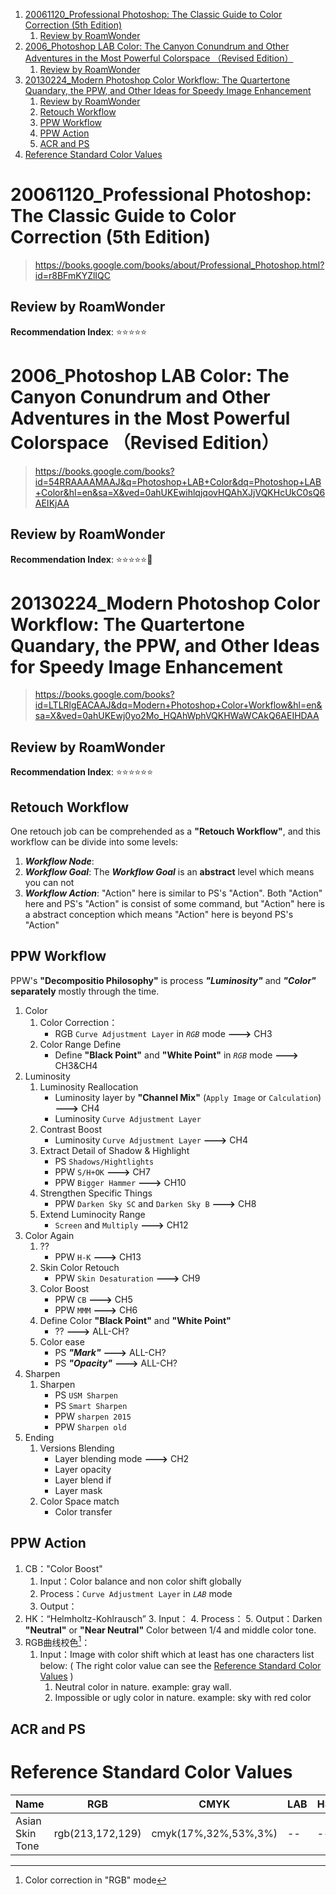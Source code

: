 
<!-- toc orderedList:1 depthFrom:1 depthTo:6 -->

1. [20061120_Professional Photoshop: The Classic Guide to Color Correction (5th Edition)](#20061120_professional-photoshop-the-classic-guide-to-color-correction-5th-edition)
	1. [Review by RoamWonder](#review-by-roamwonder)
1. [2006_Photoshop LAB Color: The Canyon Conundrum and Other Adventures in the Most Powerful Colorspace （Revised Edition）](#2006_photoshop-lab-color-the-canyon-conundrum-and-other-adventures-in-the-most-powerful-colorspace-revised-edition)
	1. [Review by RoamWonder](#review-by-roamwonder-1)
1. [20130224_Modern Photoshop Color Workflow: The Quartertone Quandary, the PPW, and Other Ideas for Speedy Image Enhancement](#20130224_modern-photoshop-color-workflow-the-quartertone-quandary-the-ppw-and-other-ideas-for-speedy-image-enhancement)
	1. [Review by RoamWonder](#review-by-roamwonder-2)
	1. [Retouch Workflow](#retouch-workflow)
	1. [PPW Workflow](#ppw-workflow)
	1. [PPW Action](#ppw-action)
	1. [ACR and PS](#acr-and-ps)
1. [Reference Standard Color Values](#reference-standard-color-values)

<!-- tocstop -->
# 20061120_Professional Photoshop: The Classic Guide to Color Correction (5th Edition)
><https://books.google.com/books/about/Professional_Photoshop.html?id=r8BFmKYZlIQC>

## Review by RoamWonder
**Recommendation Index**: ⭐⭐⭐⭐⭐

# 2006_Photoshop LAB Color: The Canyon Conundrum and Other Adventures in the Most Powerful Colorspace （Revised Edition）
><https://books.google.com/books?id=54RRAAAAMAAJ&q=Photoshop+LAB+Color&dq=Photoshop+LAB+Color&hl=en&sa=X&ved=0ahUKEwihlqjqovHQAhXJjVQKHcUkC0sQ6AEIKjAA>
## Review by RoamWonder
**Recommendation Index**: ⭐⭐⭐⭐⭐🌟


# 20130224_Modern Photoshop Color Workflow: The Quartertone Quandary, the PPW, and Other Ideas for Speedy Image Enhancement
><https://books.google.com/books?id=LTLRlgEACAAJ&dq=Modern+Photoshop+Color+Workflow&hl=en&sa=X&ved=0ahUKEwj0yo2Mo_HQAhWphVQKHWaWCAkQ6AEIHDAA>

## Review by RoamWonder
**Recommendation Index**: ⭐⭐⭐⭐⭐⭐


## Retouch Workflow
One retouch job can be comprehended as a **"Retouch Workflow"**, and this workflow can be divide into some levels:

1. _**Workflow Node**_:
2. _**Workflow Goal**_: The _**Workflow Goal**_ is an **abstract** level which means you can not
3. _**Workflow Action**_: "Action" here is similar to PS's "Action". Both "Action" here and PS's "Action" is consist of some command, but "Action" here is a abstract conception which means "Action" here is beyond PS's "Action"

## PPW Workflow
PPW's **"Decompositio Philosophy"** is process _**"Luminosity"**_ and _**"Color"**_ **separately** mostly through the time.


1. Color
    1. Color Correction：
        - RGB `Curve Adjustment Layer` in _`RGB`_ mode **--->** CH3
    4. Color Range Define
        - Define **"Black Point"** and **"White Point"** in _`RGB`_ mode **--->** CH3\&CH4
2. Luminosity
    1. Luminosity Reallocation
        - Luminosity layer by **"Channel Mix"** (`Apply Image` or `Calculation`) **--->** CH4
		- Luminosity `Curve Adjustment Layer`
    3. Contrast Boost
        - Luminosity `Curve Adjustment Layer` **--->** CH4
    5. Extract Detail of Shadow \& Highlight
        - PS `Shadows/Hightlights`
		- PPW `S/H+OK` **--->** CH7
        - PPW `Bigger Hammer` **--->** CH10
    7. Strengthen Specific Things
        - PPW `Darken Sky SC` and `Darken Sky B` **--->** CH8
    8. Extend Luminocity Range
        - `Screen` and `Multiply` **--->** CH12
3. Color Again
    1. ??
        - PPW `H-K` **--->** CH13
    5. Skin Color Retouch
		- PPW `Skin Desaturation` **--->** CH9
    7. Color Boost
        - PPW `CB` **--->** CH5
        - PPW `MMM` **--->** CH6
    10. Define Color **"Black Point"** and **"White Point"**
        - ?? **--->** ALL-CH?
    11. Color ease
        - PS **_"Mark"_** **--->** ALL-CH?
        - PS **_"Opacity"_** **--->** ALL-CH?
4. Sharpen
	1. Sharpen
		- PS `USM Sharpen`
		- PS `Smart Sharpen`
		- PPW `sharpen 2015`
		- PPW `Sharpen old`
5. Ending
    1. Versions Blending
        - Layer blending mode **--->** CH2
		- Layer opacity
		- Layer blend if
		- Layer mask
    8. Color Space match
        - Color transfer

## PPW Action
1. CB："Color Boost"
    1. Input：Color balance and non color shift globally
    2. Process：`Curve Adjustment Layer` in _`LAB`_ mode
    2. Output：
2. HK：“Helmholtz-Kohlrausch”
    3. Input：
    4. Process：
    5. Output：Darken **"Neutral"** or **"Near Neutral"** Color between 1/4 and middle color tone.
6. RGB曲线校色[^not-in-lab]：
    1. Input：Image with color shift which at least has one characters list below: ( The right color value can see the [Reference Standard Color Values](#reference-standard-color-values) )
        1. Neutral color in nature. example: gray wall.
        2. Impossible or ugly color in nature. example: sky with red color

[^not-in-lab]: Color correction in "RGB" mode

## ACR and PS


# Reference Standard Color Values
|Name|RGB|CMYK|LAB|HSB|
|--|--|--|--|--|
|Asian Skin Tone|rgb(213,172,129)|cmyk(17%,32%,53%,3%)|--|--|
